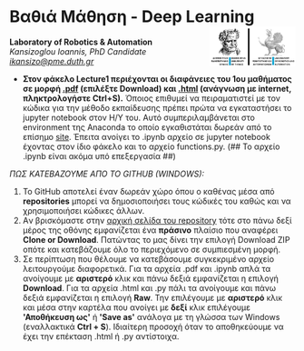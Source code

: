 

# Βαθιά Μάθηση - Deep Learning <img src='https://raw.githubusercontent.com/IoannisKansizoglou/DeepLectures/master/images/logoDUTH.png' width='30%' align='right'>

**Laboratory of Robotics & Automation**<br />
_Kansizoglou Ioannis, PhD Candidate_<br />
<i> ikansizo@pme.duth.gr </i>

- **Στον φάκελο Lecture1 περιέχονται οι διαφάνειες του 1ου μαθήματος σε μορφή [.pdf](https://github.com/IoannisKansizoglou/DeepLectures/blob/master/Lecture1/Lecture1.pdf) (επιλέξτε Download) και [.html](https://raw.githubusercontent.com/IoannisKansizoglou/DeepLectures/master/Lecture1/Lecture1.html) (ανάγνωση με internet, πληκτρολογήστε Ctrl+S).** Όποιος επιθυμεί να πειραματιστεί με τον κώδικα για την μέθοδο εκπαίδευσης πρέπει πρώτα να εγκαταστήσει το jupyter notebook στον Η/Υ του. Αυτό συμπεριλαμβάνεται στο environment της Anaconda το οποίο εγκαθιστάται δωρεάν από το επίσημο [site](https://www.anaconda.com/download/). Έπειτα ανοίγει το .ipynb αρχείο σε jupyter notebook έχοντας στον ίδιο φάκελο και το αρχείο functions.py. (## Το αρχείο .ipynb είναι ακόμα υπό επεξεργασία ##)

_ΠΩΣ ΚΑΤΕΒΑΖΟΥΜΕ ΑΠΟ ΤΟ GITHUB (WINDOWS):_ 
1. To GitHub αποτελεί έναν δωρεάν χώρο όπου ο καθένας μέσα από **repositories** μπορεί να δημοσιοποιήσει τους κώδικές του καθώς και να χρησιμοποιήσει κώδικες άλλων.
2. Aν βρισκόμαστε στην [αρχική σελίδα του repository](https://github.com/IoannisKansizoglou/DeepLectures) τότε στο πάνω δεξί μέρος της οθόνης εμφανίζεται ένα **πράσινο** πλαίσιο που αναφέρει **Clone or Download**. Πατώντας το μας δίνει την επιλογή Download ZIP οπότε και κατεβάζουμε όλο το περιεχόμενο σε συμπιεσμένη μορφή.
3. Σε περίπτωση που θέλουμε να κατεβάσουμε συγκεκριμένο αρχείο λειτουργούμε διαφορετικά. Για τα αρχεία .pdf και .ipynb απλά τα ανοίγουμε με **αριστερό** κλικ και πάνω δεξιά εμφανίζεται η επιλογή **Download**. Για τα αρχεία .html και .py πάλι τα ανοίγουμε και πάνω δεξιά εμφανίζεται η επιλογή **Raw**. Την επιλέγουμε με **αριστερό** κλικ και μέσα στην καρτέλα που ανοίγει με **δεξί** κλικ επιλέγουμε **'Αποθήκευση ως'** ή **'Save as'** ανάλογα με τη γλώσσα των Windows (εναλλακτικά **Ctrl + S**). Ιδιαίτερη προσοχή όταν το αποθηκεύουμε να έχει την επέκταση .html ή .py αντίστοιχα.
